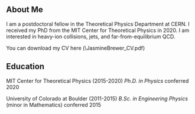 ## About Me

I am a postdoctoral fellow in the Theoretical Physics Department at CERN. I received my PhD from the MIT Center for Theoretical Physics in 2020.
I am interested in heavy-ion collisions, jets, and far-from-equilibrium QCD.

You can download my CV here (\JasmineBrewer_CV.pdf)

## Education

MIT Center for Theoretical Physics (2015-2020)
*Ph.D. in Physics* conferred 2020

University of Colorado at Boulder (2011-2015)
*B.Sc. in Engineering Physics* (minor in Mathematics) conferred 2015
